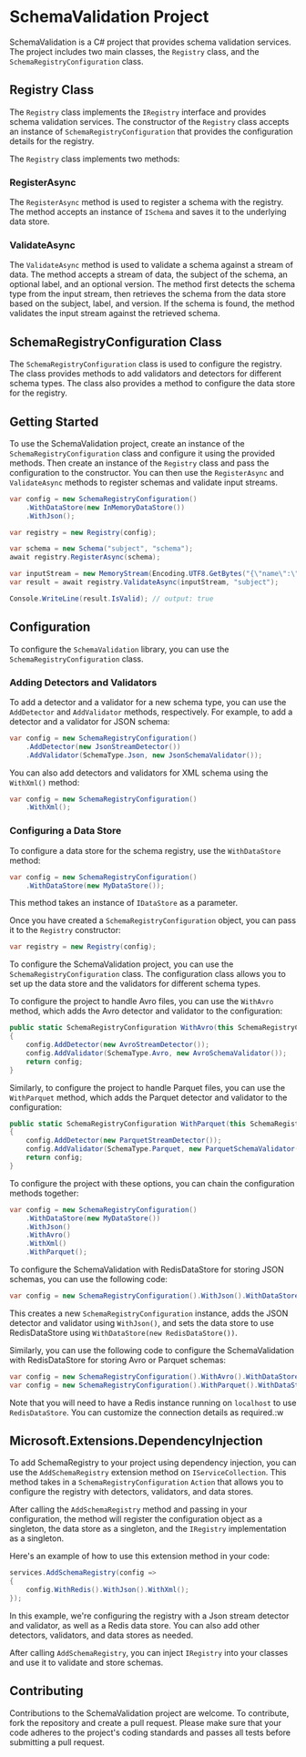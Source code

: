 # SchemaValidation Project

SchemaValidation is a C# project that provides schema validation services. The project includes two main classes, the `Registry` class, and the `SchemaRegistryConfiguration` class.

## Registry Class

The `Registry` class implements the `IRegistry` interface and provides schema validation services. The constructor of the `Registry` class accepts an instance of `SchemaRegistryConfiguration` that provides the configuration details for the registry.

The `Registry` class implements two methods:

### RegisterAsync

The `RegisterAsync` method is used to register a schema with the registry. The method accepts an instance of `ISchema` and saves it to the underlying data store.

### ValidateAsync

The `ValidateAsync` method is used to validate a schema against a stream of data. The method accepts a stream of data, the subject of the schema, an optional label, and an optional version. The method first detects the schema type from the input stream, then retrieves the schema from the data store based on the subject, label, and version. If the schema is found, the method validates the input stream against the retrieved schema.

## SchemaRegistryConfiguration Class

The `SchemaRegistryConfiguration` class is used to configure the registry. The class provides methods to add validators and detectors for different schema types. The class also provides a method to configure the data store for the registry.

## Getting Started

To use the SchemaValidation project, create an instance of the `SchemaRegistryConfiguration` class and configure it using the provided methods. Then create an instance of the `Registry` class and pass the configuration to the constructor. You can then use the `RegisterAsync` and `ValidateAsync` methods to register schemas and validate input streams.

```csharp
var config = new SchemaRegistryConfiguration()
    .WithDataStore(new InMemoryDataStore())
    .WithJson();

var registry = new Registry(config);

var schema = new Schema("subject", "schema");
await registry.RegisterAsync(schema);

var inputStream = new MemoryStream(Encoding.UTF8.GetBytes("{\"name\":\"John\"}"));
var result = await registry.ValidateAsync(inputStream, "subject");

Console.WriteLine(result.IsValid); // output: true
```

## Configuration

To configure the `SchemaValidation` library, you can use the `SchemaRegistryConfiguration` class. 

### Adding Detectors and Validators

To add a detector and a validator for a new schema type, you can use the `AddDetector` and `AddValidator` methods, respectively. For example, to add a detector and a validator for JSON schema:

```csharp
var config = new SchemaRegistryConfiguration()
    .AddDetector(new JsonStreamDetector())
    .AddValidator(SchemaType.Json, new JsonSchemaValidator());
```

You can also add detectors and validators for XML schema using the `WithXml()` method:

```csharp
var config = new SchemaRegistryConfiguration()
    .WithXml();
```

### Configuring a Data Store

To configure a data store for the schema registry, use the `WithDataStore` method:

```csharp
var config = new SchemaRegistryConfiguration()
    .WithDataStore(new MyDataStore());
```

This method takes an instance of `IDataStore` as a parameter. 

Once you have created a `SchemaRegistryConfiguration` object, you can pass it to the `Registry` constructor:

```csharp
var registry = new Registry(config);
```

To configure the SchemaValidation project, you can use the `SchemaRegistryConfiguration` class. The configuration class allows you to set up the data store and the validators for different schema types. 

To configure the project to handle Avro files, you can use the `WithAvro` method, which adds the Avro detector and validator to the configuration:

```csharp
public static SchemaRegistryConfiguration WithAvro(this SchemaRegistryConfiguration config)
{
    config.AddDetector(new AvroStreamDetector());
    config.AddValidator(SchemaType.Avro, new AvroSchemaValidator());
    return config;
}
```

Similarly, to configure the project to handle Parquet files, you can use the `WithParquet` method, which adds the Parquet detector and validator to the configuration:

```csharp
public static SchemaRegistryConfiguration WithParquet(this SchemaRegistryConfiguration config)
{
    config.AddDetector(new ParquetStreamDetector());
    config.AddValidator(SchemaType.Parquet, new ParquetSchemaValidator());
    return config;
}
```

To configure the project with these options, you can chain the configuration methods together:

```csharp
var config = new SchemaRegistryConfiguration()
    .WithDataStore(new MyDataStore())
    .WithJson()
    .WithAvro()
    .WithXml()
    .WithParquet();
```

To configure the SchemaValidation with RedisDataStore for storing JSON schemas, you can use the following code:

```csharp
var config = new SchemaRegistryConfiguration().WithJson().WithDataStore(new RedisDataStore());
```

This creates a new `SchemaRegistryConfiguration` instance, adds the JSON detector and validator using `WithJson()`, and sets the data store to use RedisDataStore using `WithDataStore(new RedisDataStore())`. 

Similarly, you can use the following code to configure the SchemaValidation with RedisDataStore for storing Avro or Parquet schemas:

```csharp
var config = new SchemaRegistryConfiguration().WithAvro().WithDataStore(new RedisDataStore());
var config = new SchemaRegistryConfiguration().WithParquet().WithDataStore(new RedisDataStore());
```

Note that you will need to have a Redis instance running on `localhost` to use `RedisDataStore`. You can customize the connection details as required.:w

## Microsoft.Extensions.DependencyInjection

To add SchemaRegistry to your project using dependency injection, you can use the `AddSchemaRegistry` extension method on `IServiceCollection`. This method takes in a `SchemaRegistryConfiguration` `Action` that allows you to configure the registry with detectors, validators, and data stores.

After calling the `AddSchemaRegistry` method and passing in your configuration, the method will register the configuration object as a singleton, the data store as a singleton, and the `IRegistry` implementation as a singleton.

Here's an example of how to use this extension method in your code:

```csharp
services.AddSchemaRegistry(config =>
{
    config.WithRedis().WithJson().WithXml();
});
```

In this example, we're configuring the registry with a Json stream detector and validator, as well as a Redis data store. You can also add other detectors, validators, and data stores as needed.

After calling `AddSchemaRegistry`, you can inject `IRegistry` into your classes and use it to validate and store schemas.


## Contributing

Contributions to the SchemaValidation project are welcome. To contribute, fork the repository and create a pull request. Please make sure that your code adheres to the project's coding standards and passes all tests before submitting a pull request.

